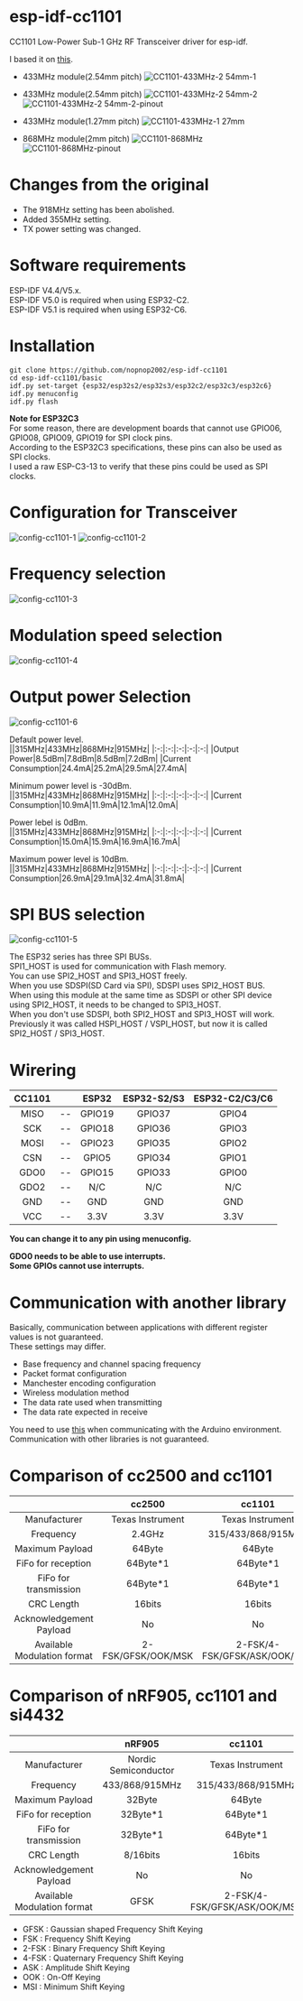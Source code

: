 # esp-idf-cc1101
CC1101 Low-Power Sub-1 GHz RF Transceiver driver for esp-idf.

I based it on [this](https://github.com/veonik/arduino-cc1101).

- 433MHz module(2.54mm pitch)
![CC1101-433MHz-2 54mm-1](https://github.com/nopnop2002/esp-idf-cc1101/assets/6020549/b5b0f350-5e1f-4487-b00c-2e1b2d7d696d)

- 433MHz module(2.54mm pitch)
![CC1101-433MHz-2 54mm-2](https://github.com/nopnop2002/esp-idf-cc1101/assets/6020549/0ece5072-8645-49df-a494-c6470e75cafc)
![CC1101-433MHz-2 54mm-2-pinout](https://github.com/nopnop2002/esp-idf-cc1101/assets/6020549/0ccba0a5-dcc4-4687-93d2-5ce02940a179)

- 433MHz module(1.27mm pitch)
![CC1101-433MHz-1 27mm](https://user-images.githubusercontent.com/6020549/162900515-eece8362-8ae0-4c63-9ca4-2f639026fd79.JPG)

- 868MHz module(2mm pitch)
![CC1101-868MHz](https://user-images.githubusercontent.com/6020549/162899066-cc1234a0-7e9d-4427-a779-601b107ddf87.JPG)
![CC1101-868MHz-pinout](https://github.com/nopnop2002/esp-idf-cc1101/assets/6020549/f153ecad-5e96-4e27-a61f-95b3bc1b8214)

# Changes from the original   
- The 918MHz setting has been abolished.   
- Added 355MHz setting.   
- TX power setting was changed.   

# Software requirements
ESP-IDF V4.4/V5.x.   
ESP-IDF V5.0 is required when using ESP32-C2.   
ESP-IDF V5.1 is required when using ESP32-C6.   

# Installation

```Shell
git clone https://github.com/nopnop2002/esp-idf-cc1101
cd esp-idf-cc1101/basic
idf.py set-target {esp32/esp32s2/esp32s3/esp32c2/esp32c3/esp32c6}
idf.py menuconfig
idf.py flash
```

__Note for ESP32C3__   
For some reason, there are development boards that cannot use GPIO06, GPIO08, GPIO09, GPIO19 for SPI clock pins.   
According to the ESP32C3 specifications, these pins can also be used as SPI clocks.   
I used a raw ESP-C3-13 to verify that these pins could be used as SPI clocks.   


# Configuration for Transceiver   
![config-cc1101-1](https://user-images.githubusercontent.com/6020549/158705737-c52a7c83-89f9-483f-aa4a-fe4e3d433001.jpg)
![config-cc1101-2](https://github.com/nopnop2002/esp-idf-cc1101/assets/6020549/ea7a5389-bd92-414d-9456-9b4b0491592d)

# Frequency selection   
![config-cc1101-3](https://github.com/nopnop2002/esp-idf-cc1101/assets/6020549/ab635915-350f-49d0-81af-ea001b22abd1)

# Modulation speed selection   
![config-cc1101-4](https://user-images.githubusercontent.com/6020549/162887865-28919f76-5401-4742-872a-7a16f6d269f7.jpg)

# Output power Selection   
![config-cc1101-6](https://github.com/nopnop2002/esp-idf-cc1101/assets/6020549/b3e776cd-426a-4726-9c57-d6f8ee0bc587)

Default power level.   
||315MHz|433MHz|868MHz|915MHz|
|:-:|:-:|:-:|:-:|:-:|
|Output Power|8.5dBm|7.8dBm|8.5dBm|7.2dBm|
|Current Consumption|24.4mA|25.2mA|29.5mA|27.4mA|

Minimum power level is -30dBm.   
||315MHz|433MHz|868MHz|915MHz|
|:-:|:-:|:-:|:-:|:-:|
|Current Consumption|10.9mA|11.9mA|12.1mA|12.0mA|

Power lebel is 0dBm.   
||315MHz|433MHz|868MHz|915MHz|
|:-:|:-:|:-:|:-:|:-:|
|Current Consumption|15.0mA|15.9mA|16.9mA|16.7mA|

Maximum power level is 10dBm.   
||315MHz|433MHz|868MHz|915MHz|
|:-:|:-:|:-:|:-:|:-:|
|Current Consumption|26.9mA|29.1mA|32.4mA|31.8mA|


# SPI BUS selection   
![config-cc1101-5](https://user-images.githubusercontent.com/6020549/167520086-e74c1f25-5c5f-4349-a98f-5248ac9edf50.jpg)

The ESP32 series has three SPI BUSs.   
SPI1_HOST is used for communication with Flash memory.   
You can use SPI2_HOST and SPI3_HOST freely.   
When you use SDSPI(SD Card via SPI), SDSPI uses SPI2_HOST BUS.   
When using this module at the same time as SDSPI or other SPI device using SPI2_HOST, it needs to be changed to SPI3_HOST.   
When you don't use SDSPI, both SPI2_HOST and SPI3_HOST will work.   
Previously it was called HSPI_HOST / VSPI_HOST, but now it is called SPI2_HOST / SPI3_HOST.   

# Wirering

|CC1101||ESP32|ESP32-S2/S3|ESP32-C2/C3/C6|
|:-:|:-:|:-:|:-:|:-:|
|MISO|--|GPIO19|GPIO37|GPIO4|
|SCK|--|GPIO18|GPIO36|GPIO3|
|MOSI|--|GPIO23|GPIO35|GPIO2|
|CSN|--|GPIO5|GPIO34|GPIO1|
|GDO0|--|GPIO15|GPIO33|GPIO0|
|GDO2|--|N/C|N/C|N/C|
|GND|--|GND|GND|GND|
|VCC|--|3.3V|3.3V|3.3V|

__You can change it to any pin using menuconfig.__   

__GDO0 needs to be able to use interrupts.__   
__Some GPIOs cannot use interrupts.__   


# Communication with another library   
Basically, communication between applications with different register values is not guaranteed.   
These settings may differ.   
- Base frequency and channel spacing frequency
- Packet format configuration
- Manchester encoding configuration
- Wireless modulation method
- The data rate used when transmitting
- The data rate expected in receive

You need to use [this](https://github.com/veonik/arduino-cc1101) when communicating with the Arduino environment.   
Communication with other libraries is not guaranteed.   


# Comparison of cc2500 and cc1101
||cc2500|cc1101|
|:-:|:-:|:-:|
|Manufacturer|Texas Instrument|Texas Instrument|
|Frequency|2.4GHz|315/433/868/915MHz|
|Maximum Payload|64Byte|64Byte|
|FiFo for reception|64Byte*1|64Byte*1|
|FiFo for transmission|64Byte*1|64Byte*1|
|CRC Length|16bits|16bits|
|Acknowledgement Payload|No|No|
|Available Modulation format|2-FSK/GFSK/OOK/MSK|2-FSK/4-FSK/GFSK/ASK/OOK/MSK|


# Comparison of nRF905, cc1101 and si4432
||nRF905|cc1101|si4432|
|:-:|:-:|:-:|:-:|
|Manufacturer|Nordic Semiconductor|Texas Instrument|Silicon Labs|
|Frequency|433/868/915MHz|315/433/868/915MHz|315/433/868/915MHz|
|Maximum Payload|32Byte|64Byte|64Byte|
|FiFo for reception|32Byte*1|64Byte*1|64Byte*1|
|FiFo for transmission|32Byte*1|64Byte*1|64Byte*1|
|CRC Length|8/16bits|16bits|8/16bits|
|Acknowledgement Payload|No|No|No|
|Available Modulation format|GFSK|2-FSK/4-FSK/GFSK/ASK/OOK/MSK|FSK/GFSK/OOK|


- GFSK  : Gaussian shaped Frequency Shift Keying
- FSK   : Frequency Shift Keying
- 2-FSK : Binary Frequency Shift Keying
- 4-FSK : Quaternary Frequency Shift Keying
- ASK   : Amplitude Shift Keying
- OOK   : On-Off Keying
- MSI   : Minimum Shift Keying


